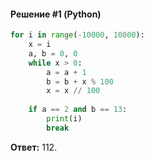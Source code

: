 #### Решение #1 (Python)
```python
for i in range(-10000, 10000):
	x = i
	a, b = 0, 0
	while x > 0:
		a = a + 1
		b = b + x % 100
		x = x // 100
	
	if a == 2 and b == 13:
		print(i)
		break
```
**Ответ:** 112.
